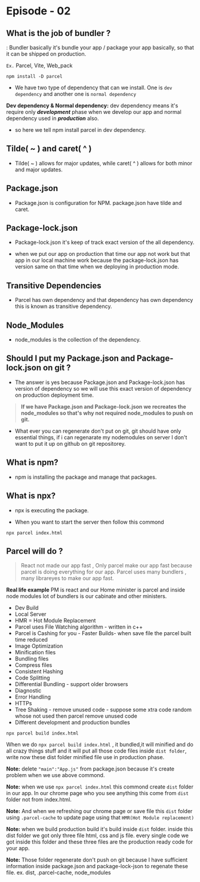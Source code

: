 # Episode - 02

## What is the job of bundler ?

: Bundler basically it's bundle your app / package your app basically, so that it can be shipped on production.

`Ex.` Parcel, Vite, Web_pack

```
npm install -D parcel
```

- We have two type of dependency that can we install. One is `dev dependency` and another one is `normal dependency`

**Dev dependency & Normal dependency:** dev dependency means it's require only **_development_** phase when we develop our app and normal dependency used in **_production_** also.

- so here we tell npm install parcel in dev dependency.

## Tilde( ~ ) and caret( ^ )

- Tilde( ~ ) allows for major updates, while caret( ^ ) allows for both minor and major updates.

## Package.json

- Package.json is configuration for NPM. package.json have tilde and caret.

## Package-lock.json

- Package-lock.json it's keep of track exact version of the all dependency.

- when we put our app on production that time our app not work but that app in our local machine work because
  the package-lock.json has version same on that time when we deploying in production mode.

## Transitive Dependencies

- Parcel has own dependency and that dependency has own dependency this is known as transitive dependency.

## Node_Modules

- node_modules is the collection of the dependency.

## Should I put my Package.json and Package-lock.json on git ?

- The answer is yes because Package.json and Package-lock.json has version of dependency so we will use this exact version of dependency on production deployment time.

> **If we have Package.json and Package-lock.json we recreates the node_modules so that's why not required node_modules to push on git.**

- What ever you can regenerate don't put on git, git should have only essential things, if i can regenarate my nodemodules on server I don't want to put it up on github on git repositorey.

## What is npm?

- npm is installing the package and manage that packages.

## What is npx?

- npx is executing the package.

- When you want to start the server then follow this commond

```
npx parcel index.html
```

## Parcel will do ?

> React not made our app fast , Only parcel make our app fast because parcel is doing everything for our app. Parcel uses many bundlers , many librareyes to make our app fast.

**Real life example**
PM is react and our Home minister is parcel and inside node modules lot of bundlers is our cabinate and other ministers.

- Dev Build
- Local Server
- HMR = Hot Module Replacement
- Parcel uses File Watching algorithm - written in c++
- Parcel is Cashing for you - Faster Builds- when save
  file the parcel built time reduced
- Image Optimization
- Minification files
- Bundling files
- Compress files
- Consistent Hashing
- Code Splitting
- Differential Bundling - support older browsers
- Diagnostic
- Error Handling
- HTTPs
- Tree Shaking - remove unused code - suppose some xtra code random whose not used then parcel remove unused code
- Different development and production bundles

```
npx parcel build index.html
```

When we do `npx parcel build index.html` , it bundled,it will minified and do all crazy things stuff and it will put all those code files inside `dist folder`, write now these dist folder minified file use in production phase.

**Note:** delete `"main":"App.js"` from package.json because it's create problem when we use above commond.

**Note:** when we use `npx parcel index.html` this commond create `dist` folder in our app. In our chrome page who you see anything this come from `dist` folder not from index.html.

**Note:** And when we refreshing our chrome page or save file this `dist` folder using `.parcel-cache` to update page using that `HMR(Hot Module replacement)`

**Note:** when we build production build it's build inside `dist` folder. inside this dist folder we got only three file html, css and js file. every single code we got inside this folder and these three files are the production ready code for your app.

**Note:** Those folder regenerate don't push on git because I have sufficient information inside package.json and package-lock-json to regenate these file.
ex. dist, .parcel-cache, node_modules
